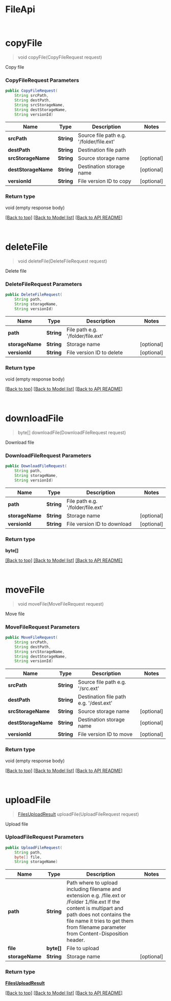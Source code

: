 # FileApi

            ﻿
<a name="copyFile"></a>
# **copyFile**
> void copyFile(CopyFileRequest request)

Copy file

### **CopyFileRequest** Parameters
```java
public CopyFileRequest(
    String srcPath, 
    String destPath, 
    String srcStorageName, 
    String destStorageName, 
    String versionId)
```

Name | Type | Description | Notes
---- | ---- | ----------- | -----
 **srcPath** | **String**| Source file path e.g. &#39;/folder/file.ext&#39; |
 **destPath** | **String**| Destination file path |
 **srcStorageName** | **String**| Source storage name | [optional]
 **destStorageName** | **String**| Destination storage name | [optional]
 **versionId** | **String**| File version ID to copy | [optional]

### Return type

void (empty response body)

[[Back to top]](#) [[Back to Model list]](Models.md) [[Back to API README]](README.md)

            ﻿
<a name="deleteFile"></a>
# **deleteFile**
> void deleteFile(DeleteFileRequest request)

Delete file

### **DeleteFileRequest** Parameters
```java
public DeleteFileRequest(
    String path, 
    String storageName, 
    String versionId)
```

Name | Type | Description | Notes
---- | ---- | ----------- | -----
 **path** | **String**| File path e.g. &#39;/folder/file.ext&#39; |
 **storageName** | **String**| Storage name | [optional]
 **versionId** | **String**| File version ID to delete | [optional]

### Return type

void (empty response body)

[[Back to top]](#) [[Back to Model list]](Models.md) [[Back to API README]](README.md)

            ﻿
<a name="downloadFile"></a>
# **downloadFile**
> byte[] downloadFile(DownloadFileRequest request)

Download file

### **DownloadFileRequest** Parameters
```java
public DownloadFileRequest(
    String path, 
    String storageName, 
    String versionId)
```

Name | Type | Description | Notes
---- | ---- | ----------- | -----
 **path** | **String**| File path e.g. &#39;/folder/file.ext&#39; |
 **storageName** | **String**| Storage name | [optional]
 **versionId** | **String**| File version ID to download | [optional]

### Return type

**byte[]**

[[Back to top]](#) [[Back to Model list]](Models.md) [[Back to API README]](README.md)

            ﻿
<a name="moveFile"></a>
# **moveFile**
> void moveFile(MoveFileRequest request)

Move file

### **MoveFileRequest** Parameters
```java
public MoveFileRequest(
    String srcPath, 
    String destPath, 
    String srcStorageName, 
    String destStorageName, 
    String versionId)
```

Name | Type | Description | Notes
---- | ---- | ----------- | -----
 **srcPath** | **String**| Source file path e.g. &#39;/src.ext&#39; |
 **destPath** | **String**| Destination file path e.g. &#39;/dest.ext&#39; |
 **srcStorageName** | **String**| Source storage name | [optional]
 **destStorageName** | **String**| Destination storage name | [optional]
 **versionId** | **String**| File version ID to move | [optional]

### Return type

void (empty response body)

[[Back to top]](#) [[Back to Model list]](Models.md) [[Back to API README]](README.md)

            ﻿
<a name="uploadFile"></a>
# **uploadFile**
> [FilesUploadResult](FilesUploadResult.md) uploadFile(UploadFileRequest request)

Upload file

### **UploadFileRequest** Parameters
```java
public UploadFileRequest(
    String path, 
    byte[] file, 
    String storageName)
```

Name | Type | Description | Notes
---- | ---- | ----------- | -----
 **path** | **String**| Path where to upload including filename and extension e.g. /file.ext or /Folder 1/file.ext             If the content is multipart and path does not contains the file name it tries to get them from filename parameter             from Content-Disposition header.              |
 **file** | **byte[]**| File to upload |
 **storageName** | **String**| Storage name | [optional]

### Return type

[**FilesUploadResult**](FilesUploadResult.md)

[[Back to top]](#) [[Back to Model list]](Models.md) [[Back to API README]](README.md)

